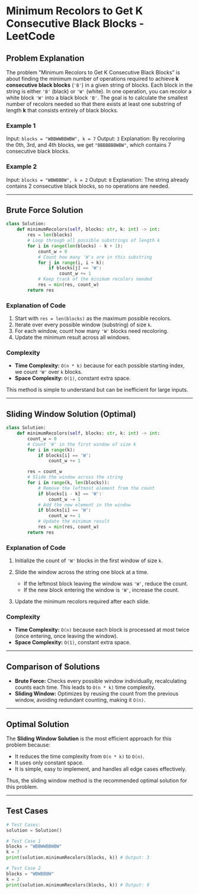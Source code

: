 # Minimum Recolors to Get K Consecutive Black Blocks - LeetCode

## Problem Explanation

The problem "Minimum Recolors to Get K Consecutive Black Blocks" is about finding the minimum number of operations required to achieve **k consecutive black blocks** (`'B'`) in a given string of blocks. Each block in the string is either `'B'` (black) or `'W'` (white). In one operation, you can recolor a white block `'W'` into a black block `'B'`. The goal is to calculate the smallest number of recolors needed so that there exists at least one substring of length **k** that consists entirely of black blocks.

### Example 1

Input: `blocks = "WBBWWBBWBW", k = 7`
Output: `3`
Explanation: By recoloring the 0th, 3rd, and 4th blocks, we get `"BBBBBBBWBW"`, which contains 7 consecutive black blocks.

### Example 2

Input: `blocks = "WBWBBBW", k = 2`
Output: `0`
Explanation: The string already contains 2 consecutive black blocks, so no operations are needed.

---

## Brute Force Solution

```python
class Solution:
    def minimumRecolors(self, blocks: str, k: int) -> int:
        res = len(blocks)
        # Loop through all possible substrings of length k
        for i in range(len(blocks) - k + 1):
            count_w = 0
            # Count how many 'W's are in this substring
            for j in range(i, i + k):
                if blocks[j] == 'W':
                    count_w += 1
            # Keep track of the minimum recolors needed
            res = min(res, count_w)
        return res
```

### Explanation of Code

1. Start with `res = len(blocks)` as the maximum possible recolors.
2. Iterate over every possible window (substring) of size `k`.
3. For each window, count how many `'W'` blocks need recoloring.
4. Update the minimum result across all windows.

### Complexity

* **Time Complexity:** `O(n * k)` because for each possible starting index, we count `'W'` over `k` blocks.
* **Space Complexity:** `O(1)`, constant extra space.

This method is simple to understand but can be inefficient for large inputs.

---

## Sliding Window Solution (Optimal)

```python
class Solution:
    def minimumRecolors(self, blocks: str, k: int) -> int:
        count_w = 0
        # Count 'W' in the first window of size k
        for i in range(k):
            if blocks[i] == 'W':
                count_w += 1

        res = count_w
        # Slide the window across the string
        for i in range(k, len(blocks)):
            # Remove the leftmost element from the count
            if blocks[i - k] == 'W':
                count_w -= 1
            # Add the new element in the window
            if blocks[i] == 'W':
                count_w += 1
            # Update the minimum result
            res = min(res, count_w)
        return res
```

### Explanation of Code

1. Initialize the count of `'W'` blocks in the first window of size `k`.
2. Slide the window across the string one block at a time.

   * If the leftmost block leaving the window was `'W'`, reduce the count.
   * If the new block entering the window is `'W'`, increase the count.
3. Update the minimum recolors required after each slide.

### Complexity

* **Time Complexity:** `O(n)` because each block is processed at most twice (once entering, once leaving the window).
* **Space Complexity:** `O(1)`, constant extra space.

---

## Comparison of Solutions

* **Brute Force:** Checks every possible window individually, recalculating counts each time. This leads to `O(n * k)` time complexity.
* **Sliding Window:** Optimizes by reusing the count from the previous window, avoiding redundant counting, making it `O(n)`.

---

## Optimal Solution

The **Sliding Window Solution** is the most efficient approach for this problem because:

* It reduces the time complexity from `O(n * k)` to `O(n)`.
* It uses only constant space.
* It is simple, easy to implement, and handles all edge cases effectively.

Thus, the sliding window method is the recommended optimal solution for this problem.

---

## Test Cases

```python
# Test Cases:
solution = Solution()

# Test Case 1
blocks = "WBBWWBBWBW"
k = 7
print(solution.minimumRecolors(blocks, k)) # Output: 3

# Test Case 2
blocks = "WBWBBBW"
k = 2
print(solution.minimumRecolors(blocks, k)) # Output: 0
```